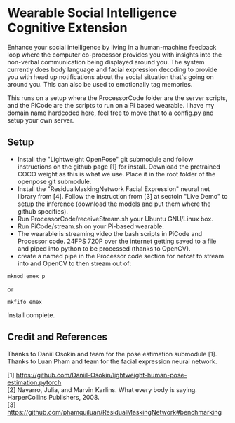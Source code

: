 # Wearable Social Intelligence Cognitive Extension

Enhance your social intelligence by living in a human-machine feedback loop where the computer co-processor provides you with insights into the non-verbal communication being displayed around you. The system currently does body language and facial expression decoding to provide you with head up notifications about the social situation that's going on around you. This can also be used to emotionally tag memories.

This runs on a setup where the ProcessorCode folder are the server scripts, and the PiCode are the scripts to run on a Pi based wearable. I have my domain name hardcoded here, feel free to move that to a config.py and setup your own server.

## Setup

- Install the "Lightweight OpenPose" git submodule and follow instructions on the github page [1] for install. Download the pretrained COCO weight as this is what we use. Place it in the root folder of the openpose git submodule.  
- Install the "ResidualMaskingNetwork Facial Expression" neural net library from [4]. Follow the instruction from [3] at sectoin "Live Demo" to setup the inference (download the models and put them where the github specifies).  
- Run ProcessorCode/receiveStream.sh your Ubuntu GNU/Linux box.  
- Run PiCode/stream.sh on your Pi-based wearable.  
- The wearable is streaming video the bash scripts in PiCode and Processor code. 24FPS 720P over the internet getting saved to a file and piped into python to be processed (thanks to OpenCV).
- create a named pipe in the Processor code section for netcat to stream into and OpenCV to then stream out of:  
```
mknod emex p
```
or
```
mkfifo emex
```
  
Install complete.  

## Credit and References

Thanks to Daniil Osokin and team for the pose estimation submodule [1]. 
Thanks to Luan Pham and team for the facial expression neural network.

[1] https://github.com/Daniil-Osokin/lightweight-human-pose-estimation.pytorch  
[2] Navarro, Julia, and Marvin Karlins. What every body is saying. HarperCollins Publishers, 2008.  
[3] https://github.com/phamquiluan/ResidualMaskingNetwork#benchmarking  
